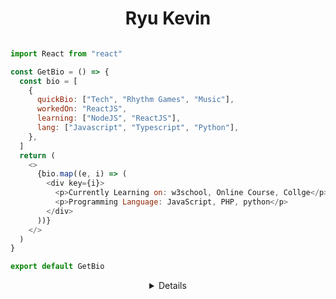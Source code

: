 <h1 align="center"> Ryu Kevin </h1>

```javascript

import React from "react"

const GetBio = () => {
  const bio = [
    {
      quickBio: ["Tech", "Rhythm Games", "Music"],
      workedOn: "ReactJS",
      learning: ["NodeJS", "ReactJS"],
      lang: ["Javascript", "Typescript", "Python"],
    },
  ]
  return (
    <>
      {bio.map((e, i) => (
        <div key={i}>
          <p>Currently Learning on: w3school, Online Course, Collge</p>
          <p>Programming Language: JavaScript, PHP, python</p>
        </div>
      ))}
    </>
  )
}

export default GetBio
```

<details align="center">

### Hello, thanks for visiting my Github account~

Ryu Kevin

Front Developer

---

I'm currently self-learning Front-end Programming!


</details>
